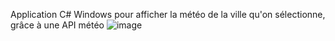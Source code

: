 Application C# Windows pour afficher la météo de la ville qu'on sélectionne, grâce à une API météo
![image](https://github.com/benoit73/Application_Meteo/assets/4466556/32e936cb-0644-4107-b438-46014b9c4367)
